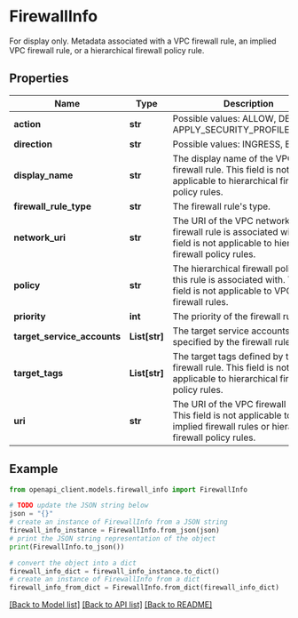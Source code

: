 # FirewallInfo

For display only. Metadata associated with a VPC firewall rule, an implied VPC firewall rule, or a hierarchical firewall policy rule.

## Properties

Name | Type | Description | Notes
------------ | ------------- | ------------- | -------------
**action** | **str** | Possible values: ALLOW, DENY, APPLY_SECURITY_PROFILE_GROUP | [optional] 
**direction** | **str** | Possible values: INGRESS, EGRESS | [optional] 
**display_name** | **str** | The display name of the VPC firewall rule. This field is not applicable to hierarchical firewall policy rules. | [optional] 
**firewall_rule_type** | **str** | The firewall rule&#39;s type. | [optional] 
**network_uri** | **str** | The URI of the VPC network that the firewall rule is associated with. This field is not applicable to hierarchical firewall policy rules. | [optional] 
**policy** | **str** | The hierarchical firewall policy that this rule is associated with. This field is not applicable to VPC firewall rules. | [optional] 
**priority** | **int** | The priority of the firewall rule. | [optional] 
**target_service_accounts** | **List[str]** | The target service accounts specified by the firewall rule. | [optional] 
**target_tags** | **List[str]** | The target tags defined by the VPC firewall rule. This field is not applicable to hierarchical firewall policy rules. | [optional] 
**uri** | **str** | The URI of the VPC firewall rule. This field is not applicable to implied firewall rules or hierarchical firewall policy rules. | [optional] 

## Example

```python
from openapi_client.models.firewall_info import FirewallInfo

# TODO update the JSON string below
json = "{}"
# create an instance of FirewallInfo from a JSON string
firewall_info_instance = FirewallInfo.from_json(json)
# print the JSON string representation of the object
print(FirewallInfo.to_json())

# convert the object into a dict
firewall_info_dict = firewall_info_instance.to_dict()
# create an instance of FirewallInfo from a dict
firewall_info_from_dict = FirewallInfo.from_dict(firewall_info_dict)
```
[[Back to Model list]](../README.md#documentation-for-models) [[Back to API list]](../README.md#documentation-for-api-endpoints) [[Back to README]](../README.md)


